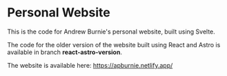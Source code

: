 # Personal Website

This is the code for Andrew Burnie's personal website, built using Svelte.

The code for the older version of the website built using React and Astro is available in branch **react-astro-version**.

The website is available here: https://apburnie.netlify.app/
